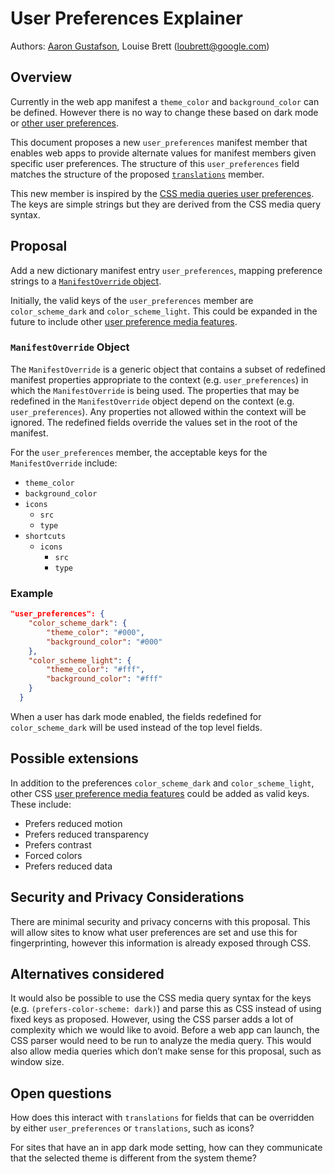 # User Preferences Explainer

Authors: [Aaron Gustafson](https://github.com/aarongustafson), Louise Brett (loubrett@google.com)

## Overview

Currently in the web app manifest a `theme_color` and `background_color` can be defined. However there is no way to change these based on dark mode or [other user preferences](#possible-extensions).

This document proposes a new `user_preferences` manifest member that enables web apps to provide alternate values for manifest members given specific user preferences. The structure of this `user_preferences` field matches the structure of the proposed <code>[translations](https://github.com/WICG/manifest-incubations/blob/gh-pages/translations-explainer.md)</code> member.

This new member is inspired by the [CSS media queries user preferences](https://drafts.csswg.org/mediaqueries-5/#mf-user-preferences). The keys are simple strings but they are derived from the CSS media query syntax.

## Proposal

Add a new dictionary manifest entry `user_preferences`, mapping preference strings to a [`ManifestOverride` object](#manifestoverride-object).

Initially, the valid keys of the `user_preferences` member are `color_scheme_dark` and `color_scheme_light`. This could be expanded in the future to include other [user preference media features](#possible-extensions).

### `ManifestOverride` Object

The `ManifestOverride` is a generic object that contains a subset of redefined manifest properties appropriate to the context (e.g. `user_preferences`) in which the `ManifestOverride` is being used. The properties that may be redefined in the `ManifestOverride` object depend on the context (e.g. `user_preferences`). Any properties not allowed within the context will be ignored. The redefined fields override the values set in the root of the manifest.

For the `user_preferences` member, the acceptable keys for the `ManifestOverride` include:

*   `theme_color`
*   `background_color`
*   `icons`
    *   `src`
    *   `type`
*   `shortcuts`
    *   `icons`
        *   `src`
        *   `type`

### Example

```json
"user_preferences": {
    "color_scheme_dark": {
        "theme_color": "#000",
        "background_color": "#000"
    },
    "color_scheme_light": {
        "theme_color": "#fff",
        "background_color": "#fff"
    }
  }
```

When a user has dark mode enabled, the fields redefined for `color_scheme_dark` will be used instead of the top level fields.

## Possible extensions

In addition to the preferences `color_scheme_dark` and `color_scheme_light`, other CSS [user preference media features](https://drafts.csswg.org/mediaqueries-5/#mf-user-preferences) could be added as valid keys. These include:

*   Prefers reduced motion
*   Prefers reduced transparency
*   Prefers contrast
*   Forced colors
*   Prefers reduced data

## Security and Privacy Considerations

There are minimal security and privacy concerns with this proposal. This will allow sites to know what user preferences are set and use this for fingerprinting, however this information is already exposed through CSS.

## Alternatives considered

It would also be possible to use the CSS media query syntax for the keys (e.g. `(prefers-color-scheme: dark)`) and parse this as CSS instead of using fixed keys as proposed. However, using the CSS parser adds a lot of complexity which we would like to avoid. Before a web app can launch, the CSS parser would need to be run to analyze the media query. This would also allow media queries which don’t make sense for this proposal, such as window size.

## Open questions

How does this interact with `translations`  for fields that can be overridden by either `user_preferences` or `translations`, such as icons?

For sites that have an in app dark mode setting, how can they communicate that the selected theme is different from the system theme?
